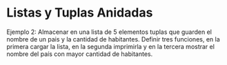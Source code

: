 # Listas y Tuplas Anidadas

Ejemplo 2:
Almacenar en una lista de 5 elementos tuplas que guarden el nombre de un pais y la cantidad de habitantes.
Definir tres funciones, en la primera cargar la lista, en la segunda imprimirla y en la tercera mostrar el nombre del país con mayor cantidad de habitantes.
